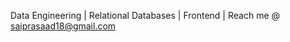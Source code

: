 Data Engineering | Relational Databases | Frontend |
Reach me @ saiprasaad18@gmail.com

<!---
saiprasaad2002/saiprasaad2002 is a ✨ special ✨ repository because its `README.md` (this file) appears on your GitHub profile.
You can click the Preview link to take a look at your changes.
--->
